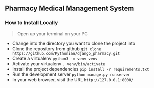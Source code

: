 ## Pharmacy Medical Management System

### How to Install Locally

> Open up your terminal on your PC

* Change into the directory you want to clone the project into
* Clone the repository from github `git clone https://github.com/Pythonian/django_pharmacy.git`
* Create a virtualenv `python3 -m venv venv` 
* Activate your virtualenv `. venv/bin/activate`
* Install the project dependencies `pip install -r requirements.txt`
* Run the development server `python manage.py runserver`
* In your web browser, visit the URL `http://127.0.0.1:8000/`
